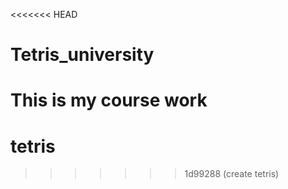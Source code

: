 <<<<<<< HEAD
# Tetris_university
This is my course work
=======
# tetris
>>>>>>> 1d99288 (create tetris)
